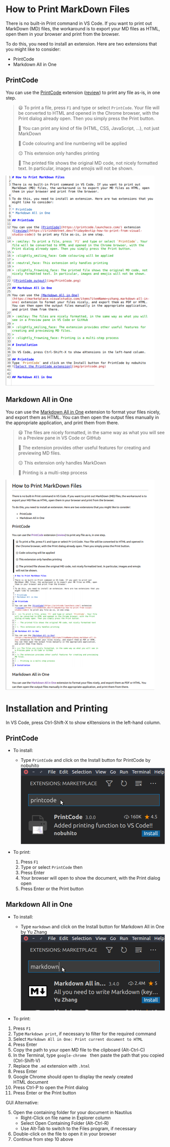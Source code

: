 # How to Print MarkDown Files

There is no built-in Print command in VS Code. If you want to print out MarkDown (MD) files, the workaround is to export your MD files as HTML, open them in your browser and print from the browser.

To do this, you need to install an extension. Here are two extensions that you might like to consider:

* PrintCode
* Markdown All in One

## PrintCode

You can use the [PrintCode](https://printcode.launchaco.com/) extension ([review](https://irishdotnet.dev/fridaydevtip-how-to-print-from-visual-studio-code)) to print any file as-is, in one step.

> :smiley: To print a file, press `F1` and type or select `PrintCode`. Your file will be converted to HTML and opened in the Chrome browser, with the Print dialog already open. Then you simply press the Print button.
>
> :slightly_smiling_face: You can print any kind of file (HTML, CSS, JavaScript, ...), not just MarkDown
>
> :slightly_smiling_face: Code colouring and line numbering will be applied
>
> :neutral_face: This extension only handles printing
>
> :slightly_frowning_face: The printed file shows the original MD code, not nicely formatted text. In particular, images and emojis will not be shown.

![PrintCode output](img/PrintCode.png)

## Markdown All in One

You can use the [Markdown All in One](https://marketplace.visualstudio.com/items?itemName=yzhang.markdown-all-in-one) extension to format your files nicely, and export them as HTML. You can then open the output files manually in the appropriate application, and print them from there.

> :smiley: The files are nicely formatted, in the same way as what you will see in a Preview pane in VS Code or GitHub
>
> :slightly_smiling_face: The extension provides other useful features for creating and previewing MD files.
>
> :neutral_face: This extension only handles MarkDown
>
> :slightly_frowning_face: Printing is a multi-step process

![PrintCode output](img/MarkDown.png)


# Installation and Printing

In VS Code, press Ctrl-Shift-X to show eXtensions in the left-hand column.

## PrintCode
* To install:
  * Type `PrintCode` and click on the Install button for PrintCode by nobuhito
![Select the PrintCode extension](img/printcode.png)

* To print:
  1. Press `F1`
  1. Type or select `PrintCode` then
  1. Press Enter
  1. Your browser will open to show the document, with the Print dialog open
  1. Press Enter or the Print button

## Markdown All in One
* To install:
  * Type `markdown` and click on the Install button for Markdown All in One by Yu Zhang
![Select the Markdown All in One extension](img/markdown.png)

* To print:
1. Press `F1`
2. Type `Markdown print`, if necessary to filter for the required command
3. Select `Markdown All in One: Print current document to HTML`
4. Press Enter
5. Copy the path to your open MD file to the clipboard (Alt-Ctrl-C)
6. In the Terminal, type `google-chrome ` then paste the path that you copied (Ctrl-Shift-V)
7. Replace the `.md` extension with `.html`
8. Press Enter
9. Google Chrome should open to display the newly created HTML document
10. Press Ctrl-P to open the Print dialog
11. Press Enter or the Print button

GUI Alternative:

5. Open the containing folder for your document in Nautilus
   * Right-Click on file name in Explorer column
   * Select Open Containing Folder (Alt-Ctrl-R)
   * Use Alt-Tab to switch to the Files program, if necessary
6. Double-click on the file to open it in your browser
7. Continue from step 10 above
